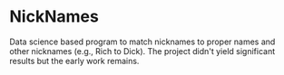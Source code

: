 # NickNames
Data science based program to match nicknames to proper names and other nicknames (e.g., Rich to Dick). The project didn't yield significant results but the early work remains.
